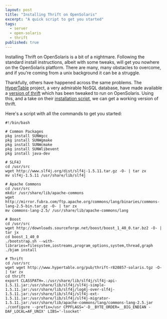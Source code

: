 ```yaml
---
layout: post
title: "Installing Thrift on OpenSolaris"
excerpt: "A quick script to get you started"
tags: 
  - server
  - open-solaris
  - thrift
published: true
---
```


Installing Thrift on OpenSolaris is a bit of a nightmare. Following the standard install instructions, albeit with some tweaks, will get you nowhere on the OpenSolaris platform. There are many, many obstacles to overcome, and if you're coming from a unix background it can be a struggle.

Thankfully, others have happened across the same problems. The [HyperTable][1] project, a very admirable NoSQL database, have made available a [version of thrift][2] which has been tweaked to run on OpenSolaris. Using this, and a take on their [installation script][3], we can get a working version of thrift.

Here's a script with all the commands to get you started:

    #!/bin/bash

    # Common Packages
    pkg install SUNWgcc
    pkg install SUNWgmake
    pkg install SUNWcmake
    pkg install SUNWlibevent
    pkg install java-dev

    # SLF4J
    cd /usr/src
    wget http://www.slf4j.org/dist/slf4j-1.5.11.tar.gz -O- | tar zx
    mv slf4j-1.5.11 /usr/share/lib/slf4j

    # Apache Commons
    cd /usr/src
    mkdir /usr/share/lib/apache-commons
    wget http://mirror.fubra.com/ftp.apache.org/commons/lang/binaries/commons-lang-2.5-bin.tar.gz -O- | tar zx
    mv commons-lang-2.5/ /usr/share/lib/apache-commons/lang

    # Boost
    cd /usr/src
    wget http://downloads.sourceforge.net/boost/boost_1_40_0.tar.bz2 -O- | tar jx
    cd boost_1_40_0
    ./bootstrap.sh --with-libraries=filesystem,iostreams,program_options,system,thread,graph
    ./bjam install

    # Thrift
    cd /usr/src
    wget wget http://www.hypertable.org/pub/thrift-r820857-solaris.tgz -O- | tar zx
    cd thrift
    export CLASSPATH=.:/usr/share/lib/slf4j/slf4j-api-1.5.11.jar:/usr/share/lib/slf4j/slf4j-simple-1.5.11.jar:/usr/share/lib/slf4j/log4j-over-slf4j-1.5.11.jar:/usr/share/lib/slf4j/slf4j-ext-1.5.11.jar:/usr/share/lib/slf4j/slf4j-migrator-1.5.11.jar:/usr/share/lib/apache-commons/lang/commons-lang-2.5.jar
    ./configure --prefix=/usr CPPFLAGS='-D__BYTE_ORDER=__BIG_ENDIAN -DAF_LOCAL=AF_UNIX' LIBS='-lsocket'


  [1]: http://code.google.com/p/hypertable
  [2]: http://www.hypertable.org/pub/thrift-r820857-solaris.tgz
  [3]: http://code.google.com/p/hypertable/wiki/HowToBuildSolaris
